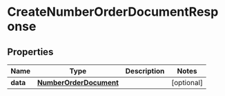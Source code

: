 # CreateNumberOrderDocumentResponse

## Properties
Name | Type | Description | Notes
------------ | ------------- | ------------- | -------------
**data** | [**NumberOrderDocument**](NumberOrderDocument.md) |  |  [optional]
